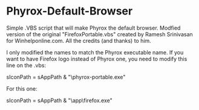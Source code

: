 # Phyrox-Default-Browser

Simple .VBS script that will make Phyrox the default browser. Modfied version of the original "FirefoxPortable.vbs" created by Ramesh Srinivasan for Winhelponline.com. All the credits (and thanks) to him.

I only modified the names to match the Phyrox executable name. If you want to have Firefox logo instead of Phyrox one, you need to modify this line on the .vbs:

sIconPath = sAppPath & "\phyrox-portable.exe"

For this one:

sIconPath = sAppPath & "\app\firefox.exe"
